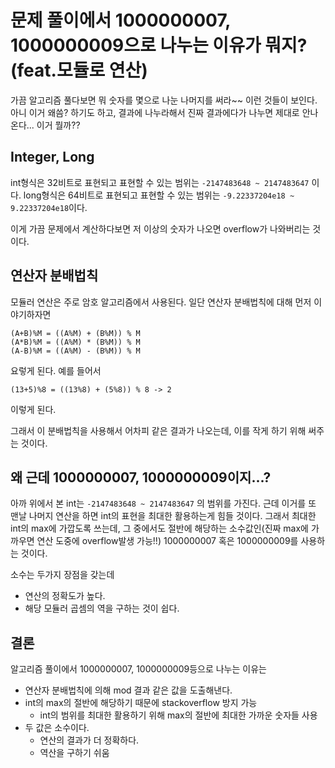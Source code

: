 # 문제 풀이에서 1000000007, 1000000009으로 나누는 이유가 뭐지? (feat.모듈로 연산)

가끔 알고리즘 풀다보면 뭐 숫자를 몇으로 나눈 나머지를 써라~~ 이런 것들이 보인다.
아니 이거 왜씀? 하기도 하고, 결과에 나누라해서 진짜 결과에다가 나누면 제대로 안나온다... 이거 뭘까??

## Integer, Long

int형식은 32비트로 표현되고 표현할 수 있는 범위는 `-2147483648 ~ 2147483647` 이다.
long형식은 64비트로 표현되고 표현할 수 있는 범위는 `-9.22337204e18 ~ 9.22337204e18`이다.

이게 가끔 문제에서 계산하다보면 저 이상의 숫자가 나오면 overflow가 나와버리는 것이다.

## 연산자 분배법칙

모듈러 연산은 주로 암호 알고리즘에서 사용된다.
일단 연산자 분배법칙에 대해 먼저 이야기하자면

```
(A+B)%M = ((A%M) + (B%M)) % M
(A*B)%M = ((A%M) * (B%M)) % M
(A-B)%M = ((A%M) - (B%M)) % M
```

요렇게 된다.
예를 들어서

`(13+5)%8 = ((13%8) + (5%8)) % 8 -> 2`

이렇게 된다.

그래서 이 분배법칙을 사용해서 어차피 같은 결과가 나오는데, 이를 작게 하기 위해 써주는 것이다.

## 왜 근데 1000000007, 1000000009이지...?

아까 위에서 본 int는 `-2147483648 ~ 2147483647` 의 범위를 가진다.
근데 이거를 또 맨날 나머지 연산을 하면 int의 표현을 최대한 활용하는게 힘들 것이다.
그래서 최대한 int의 max에 가깝도록 쓰는데, 그 중에서도 절반에 해당하는 소수값인(진짜 max에 가까우면 연산 도중에 overflow발생 가능!!) 1000000007 혹은 1000000009를 사용하는 것이다.

소수는 두가지 장점을 갖는데

* 연산의 정확도가 높다.
* 해당 모듈러 곱셈의 역을 구하는 것이 쉽다.

## 결론

알고리즘 풀이에서 1000000007, 1000000009등으로 나누는 이유는 

* 연산자 분배법칙에 의해 mod 결과 같은 값을 도출해낸다.
* int의 max의 절반에 해당하기 때문에 stackoverflow 방지 가능
    * int의 범위를 최대한 활용하기 위해 max의 절반에 최대한 가까운 숫자들 사용
* 두 값은 소수이다.
    * 연산의 결과가 더 정확하다.
    * 역산을 구하기 쉬움
